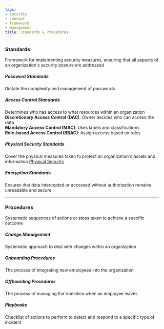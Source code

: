 ```yaml
---
tags:
- security
- concept
- framework
- management
title: Standards & Procedures
---
```


### Standards
Framework for implementing security measures, ensuring that all aspects of an organization's security posture are addressed

##### Password Standards
Dictate the complexity and management of passwords

##### Access Control Standards
Determines who has access to what resources within an organization  
**Discretionary Access Control (DAC)**: Owner decides who can access the data  
**Mandatory Access Control (MAC)**: Uses labels and classifications  
**Role-based Access Control (RBAC)**: Assign access based on roles

##### Physical Security Standards
Cover the physical measures taken to protect an organization's assets and information
[Physical Security](security-controls/physical-security.md)

##### Encryption Standards
Ensures that data intercepted or accessed without authorization remains unreadable and secure

---

### Procedures
Systematic sequences of actions or steps taken to achieve a specific outcome

##### Change Management
Systematic approach to deal with changes within an organization

##### Onboarding Procedures
The process of integrating new employees into the organization

##### Offboarding Procedures
The process of managing the transition when an employee leaves

##### Playbooks
Checklist of actions to perform to detect and respond to a specific type of incident